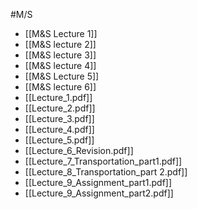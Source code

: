 #M/S
* [[M&S Lecture 1]]
* [[M&S lecture 2]]
* [[M&S lecture 3]]
* [[M&S lecture 4]]
* [[M&S Lecture 5]]
* [[M&S lecture 6]]
* [[Lecture_1.pdf]]
* [[Lecture_2.pdf]]
* [[Lecture_3.pdf]]
* [[Lecture_4.pdf]]
* [[Lecture_5.pdf]]
* [[Lecture_6_Revision.pdf]]
* [[Lecture_7_Transportation_part1.pdf]]
* [[Lecture_8_Transportation_part 2.pdf]]
* [[Lecture_9_Assignment_part1.pdf]]
* [[Lecture_9_Assignment_part2.pdf]]
